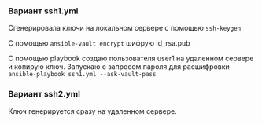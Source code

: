 ### Вариант ssh1.yml

Сгенерировала ключи на локальном сервере с помощью 
`ssh-keygen`

C помощью `ansible-vault encrypt` шифрую id_rsa.pub

С помощью playbook создаю пользователя user1 на удаленном сервере и копирую ключ.
Запускаю с запросом пароля для расшифровки `ansible-playbook ssh1.yml --ask-vault-pass`

### Вариант ssh2.yml

Ключ генерируется сразу на удаленном сервере.
